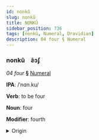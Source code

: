 ```yaml
---
id: nonkû
slug: nonkû
title: NONKÛ
sidebar_position: 736
tags: [nonkû, Numeral, Dravidian]
description: 04 four § Numeral
---
```


### nonkû&emsp;<span kind="abugida">ƨ̃ɔʄ</span>

*04 four* **§** [Numeral](../../tags/Numeral)

**IPA**: /ˈnɑn.ku/

**Verb**: to be four

**Noun**: four

**Modifier**: fourth

<details>
    <summary>Origin</summary>
    Tamil நான்கு nāṉku [n̪aːnkɯ]<br/>
    <em>Dravidian Language Family</em>
</details>